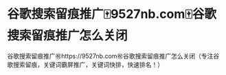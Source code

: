 # 谷歌搜索留痕推广🀄️9527nb.com🀄️谷歌搜索留痕推广怎么关闭

谷歌搜索留痕推广㊗️https://9527nb.com㊗️谷歌搜索留痕推广怎么关闭（专注谷歌搜索留痕，关键词霸屏推广，关键词快排，快速排名！）